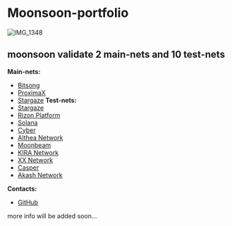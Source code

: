 # Moonsoon-portfolio

![IMG_1348](https://user-images.githubusercontent.com/38581319/132548285-3d8d07a7-dfd5-4458-94ca-8a3c1de2bdba.PNG)

## moonsoon validate 2 main-nets and 10 test-nets

**Main-nets:**  <br />

- [Bitsong](https://explorebitsong.com/staking/bitsongvaloper1nw4wmjq7le0h993tn27kmnqk2y8mdvhutzklgk)
- [ProximaX]()
- [Stargaze](https://www.mintscan.io/stargaze/validators/starsvaloper1y0k86wx0jpfqs9qcq6alalfwvyackwfqkeqdwh)
**Test-nets:** <br />
- [Stargaze]()
- [Rizon Platform]()
- [Solana]()
- [Cyber]()
- [Althea Network]()
- [Moonbeam]()
- [KIRA Network]()
- [XX Network]()
- [Casper]()
- [Akash Network]()

**Contacts:**
- [GitHub](https://github.com/tt1000vv)

more info will be added soon...
